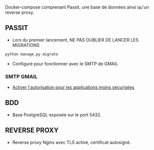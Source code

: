 Docker-compose comprenant Passit, une base de données ainsi qu'un reverse proxy.


## PASSIT
* Lors du premier lancement, NE PAS OUBLIER DE LANCER LES MIGRATIONS 
```bash
python manage.py migrate
```
* Configuré pour fonctionner avec le SMTP de GMAIL

### SMTP GMAIL
* [Activer l'autorisation pour les applications moins sécurisées](https://support.google.com/accounts/answer/6010255?hl=fr)

## BDD
* Base PostgreSQL exposée sur le port 5432.

## REVERSE PROXY
* Reverse proxy Nginx avec TLS activé, certificat autosigné.




